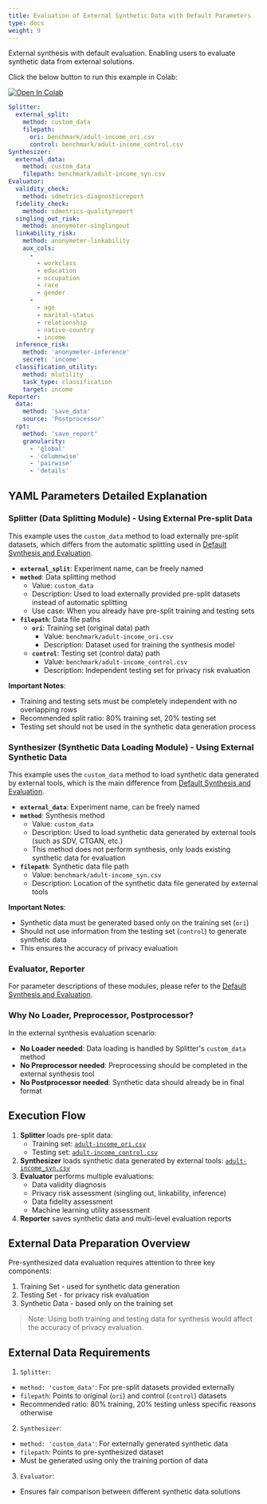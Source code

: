 ```yaml
---
title: Evaluation of External Synthetic Data with Default Parameters
type: docs
weight: 9
---
```


External synthesis with default evaluation.
Enabling users to evaluate synthetic data from external solutions.

Click the below button to run this example in Colab:

[![Open In Colab](https://colab.research.google.com/assets/colab-badge.svg)](https://colab.research.google.com/github/nics-dp/petsard/blob/main/demo/getting-started/external-synthesis-default-evaluation.ipynb)

```yaml
Splitter:
  external_split:
    method: custom_data
    filepath:
      ori: benchmark/adult-income_ori.csv
      control: benchmark/adult-income_control.csv
Synthesizer:
  external_data:
    method: custom_data
    filepath: benchmark/adult-income_syn.csv
Evaluator:
  validity_check:
    method: sdmetrics-diagnosticreport
  fidelity_check:
    method: sdmetrics-qualityreport
  singling_out_risk:
    method: anonymeter-singlingout
  linkability_risk:
    method: anonymeter-linkability
    aux_cols:
      -
        - workclass
        - education
        - occupation
        - race
        - gender
      -
        - age
        - marital-status
        - relationship
        - native-country
        - income
  inference_risk:
    method: 'anonymeter-inference'
    secret: 'income'
  classification_utility:
    method: mlutility
    task_type: classification
    target: income
Reporter:
  data:
    method: 'save_data'
    source: 'Postprocessor'
  rpt:
    method: 'save_report'
    granularity:
      - 'global'
      - 'columnwise'
      - 'pairwise'
      - 'details'
```

## YAML Parameters Detailed Explanation

### Splitter (Data Splitting Module) - Using External Pre-split Data

This example uses the `custom_data` method to load externally pre-split datasets, which differs from the automatic splitting used in [Default Synthesis and Evaluation](../default-synthesis-default-evaluation).

- **`external_split`**: Experiment name, can be freely named
- **`method`**: Data splitting method
  - Value: `custom_data`
  - Description: Used to load externally provided pre-split datasets instead of automatic splitting
  - Use case: When you already have pre-split training and testing sets
- **`filepath`**: Data file paths
  - **`ori`**: Training set (original data) path
    - Value: `benchmark/adult-income_ori.csv`
    - Description: Dataset used for training the synthesis model
  - **`control`**: Testing set (control data) path
    - Value: `benchmark/adult-income_control.csv`
    - Description: Independent testing set for privacy risk evaluation

**Important Notes**:
- Training and testing sets must be completely independent with no overlapping rows
- Recommended split ratio: 80% training set, 20% testing set
- Testing set should not be used in the synthetic data generation process

### Synthesizer (Synthetic Data Loading Module) - Using External Synthetic Data

This example uses the `custom_data` method to load synthetic data generated by external tools, which is the main difference from [Default Synthesis and Evaluation](../default-synthesis-default-evaluation).

- **`external_data`**: Experiment name, can be freely named
- **`method`**: Synthesis method
  - Value: `custom_data`
  - Description: Used to load synthetic data generated by external tools (such as SDV, CTGAN, etc.)
  - This method does not perform synthesis, only loads existing synthetic data for evaluation
- **`filepath`**: Synthetic data file path
  - Value: `benchmark/adult-income_syn.csv`
  - Description: Location of the synthetic data file generated by external tools

**Important Notes**:
- Synthetic data must be generated based only on the training set (`ori`)
- Should not use information from the testing set (`control`) to generate synthetic data
- This ensures the accuracy of privacy evaluation

### Evaluator, Reporter

For parameter descriptions of these modules, please refer to the [Default Synthesis and Evaluation](../default-synthesis-default-evaluation).

### Why No Loader, Preprocessor, Postprocessor?

In the external synthesis evaluation scenario:
- **No Loader needed**: Data loading is handled by Splitter's `custom_data` method
- **No Preprocessor needed**: Preprocessing should be completed in the external synthesis tool
- **No Postprocessor needed**: Synthetic data should already be in final format

## Execution Flow

1. **Splitter** loads pre-split data:
   - Training set: [`adult-income_ori.csv`](benchmark/adult-income_ori.csv)
   - Testing set: [`adult-income_control.csv`](benchmark/adult-income_control.csv)
2. **Synthesizer** loads synthetic data generated by external tools: [`adult-income_syn.csv`](benchmark/adult-income_syn.csv)
3. **Evaluator** performs multiple evaluations:
   - Data validity diagnosis
   - Privacy risk assessment (singling out, linkability, inference)
   - Data fidelity assessment
   - Machine learning utility assessment
4. **Reporter** saves synthetic data and multi-level evaluation reports

## External Data Preparation Overview

Pre-synthesized data evaluation requires attention to three key components:

1. Training Set - used for synthetic data generation
2. Testing Set - for privacy risk evaluation
3. Synthetic Data - based only on the training set

> Note: Using both training and testing data for synthesis would affect the accuracy of privacy evaluation.

## External Data Requirements

1. `Splitter`:

- `method: 'custom_data'`: For pre-split datasets provided externally
- `filepath`: Points to original (`ori`) and control (`control`) datasets
- Recommended ratio: 80% training, 20% testing unless specific reasons otherwise

2. `Synthesizer`:

- `method: 'custom_data'`: For externally generated synthetic data
- `filepath`: Points to pre-synthesized dataset
- Must be generated using only the training portion of data

3. `Evaluator`:

- Ensures fair comparison between different synthetic data solutions
